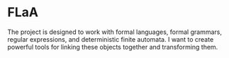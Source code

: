 # FLaA
The project is designed to work with formal languages, formal grammars, regular expressions, and deterministic finite automata. I want to create powerful tools for linking these objects together and transforming them.
